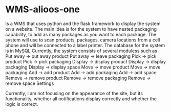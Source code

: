 # WMS-alioos-one
Is a WMS that uses python and the flask framework to display the system on a website. The main idea is for the system to have nested packaging capability, to add as many packages as you want to each package. The system will use to scan products, packages, camera locations from a cell phone and will be connected to a label printer. The database for the system is in MySQL Currently, the system consists of several moduless such as : 
Put away -> put away product
Put away -> leave packaging
Pick -> pick product
Pick -> pick packaging
Display -> display product
Display -> display packaging
Display -> display space
Move -> move product
Move -> move packaging
Add -> add product
Add -> add packaging
Add -> add space
Remove -> remove product
Remove -> remove packaging
Remove -> remove space
Settings

Currently, I am not focusing on the appearance of the site, but its functionality, whether all notifications display correctly and whether the logic is correct.

